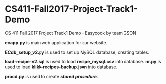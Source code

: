 # CS411-Fall2017-Project-Track1-Demo
CS 411 Fall 2017 Project Track1 Demo - Easycook by team GSON

__ecapp.py__ is main web application for our website.

__ECdb_setup_v2.py__ is used to set up MySQL database, creating tables.

__load-recipe-v2.sql__ is used to load __recipe_mysql.csv__ into database.
__nr.py__ is used to load __klikk-recipes-backup.json__ into database.

__procd.py__ is used to create __*stored procedure*__.

